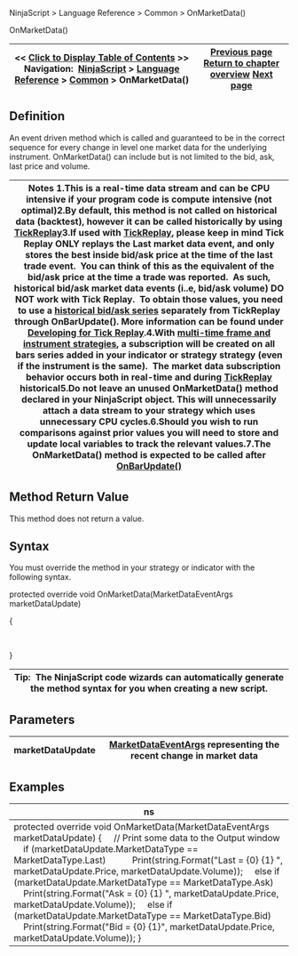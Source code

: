 ﻿
NinjaScript \> Language Reference \> Common \> OnMarketData()

OnMarketData()

| \<\< [Click to Display Table of Contents](onmarketdata.md) \>\> **Navigation:**     [NinjaScript](ninjascript.md) \> [Language Reference](language_reference_wip.md) \> [Common](common.md) \> OnMarketData() | [Previous page](fundamentaldataeventargs.md) [Return to chapter overview](common.md) [Next page](marketdataeventargs.md) |
| --- | --- |
## Definition
An event driven method which is called and guaranteed to be in the correct sequence for every change in level one market data for the underlying instrument. OnMarketData() can include but is not limited to the bid, ask, last price and volume.
 

| Notes 1\.This is a real\-time data stream and can be CPU intensive if your program code is compute intensive (not optimal)2\.By default, this method is not called on historical data (backtest), however it can be called historically by using [TickReplay](tick_replay.md)3\.If used with [TickReplay](tick_replay.md), please keep in mind Tick Replay ONLY replays the Last market data event, and only stores the best inside bid/ask price at the time of the last trade event.  You can think of this as the equivalent of the bid/ask price at the time a trade was reported.  As such, historical bid/ask market data events (i..e, bid/ask volume) DO NOT work with Tick Replay.  To obtain those values, you need to use a [historical bid/ask series](using_historical_bid_ask_serie.md) separately from TickReplay through OnBarUpdate(). More information can be found under [Developing for Tick Replay](developing_for__tick_replay.md).4\.With [multi\-time frame and instrument strategies](multi-time_frame__instruments.md), a subscription will be created on all bars series added in your indicator or strategy strategy (even if the instrument is the same).  The market data subscription behavior occurs both in real\-time and during [TickReplay](tick_replay.md) historical5\.Do not leave an unused OnMarketData() method declared in your NinjaScript object. This will unnecessarily attach a data stream to your strategy which uses unnecessary CPU cycles.6\.Should you wish to run comparisons against prior values you will need to store and update local variables to track the relevant values.7\.The OnMarketData() method is expected to be called after [OnBarUpdate()](onbarupdate.md) |
| --- |

## Method Return Value
This method does not return a value.
## 
## Syntax
You must override the method in your strategy or indicator with the following syntax.
   

protected override void OnMarketData(MarketDataEventArgs marketDataUpdate)  

{  

   

}
 

| Tip:  The NinjaScript code wizards can automatically generate the method syntax for you when creating a new script. |
| --- |

## Parameters

| marketDataUpdate | [MarketDataEventArgs](marketdataeventargs.md) representing the recent change in market data |
| --- | --- |

## Examples

| ns |
| --- |
| protected override void OnMarketData(MarketDataEventArgs marketDataUpdate) {      // Print some data to the Output window      if (marketDataUpdate.MarketDataType \=\= MarketDataType.Last)             Print(string.Format("Last \= {0} {1} ", marketDataUpdate.Price, marketDataUpdate.Volume));      else if (marketDataUpdate.MarketDataType \=\= MarketDataType.Ask)          Print(string.Format("Ask \= {0} {1} ", marketDataUpdate.Price, marketDataUpdate.Volume));      else if (marketDataUpdate.MarketDataType \=\= MarketDataType.Bid)          Print(string.Format("Bid \= {0} {1}", marketDataUpdate.Price, marketDataUpdate.Volume)); } |
